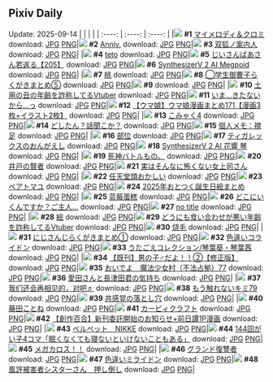## Pixiv Daily
Update: 2025-09-14
|      |      |      |
| :----: | :----: | :----: |
|![](https://pixiv.microyu.workers.dev/c/240x480/img-master/img/2025/09/12/00/00/15/134985186_p0_master1200.jpg) **#1** [マイメロディ＆クロミ](https://www.pixiv.net/artworks/134985186) download: [JPG](https://pixiv.microyu.workers.dev/img-original/img/2025/09/12/00/00/15/134985186_p0.jpg) [PNG](https://pixiv.microyu.workers.dev/img-original/img/2025/09/12/00/00/15/134985186_p0.png)|![](https://pixiv.microyu.workers.dev/c/240x480/img-master/img/2025/09/12/19/18/04/135010001_p0_master1200.jpg) **#2** [Anniv.](https://www.pixiv.net/artworks/135010001) download: [JPG](https://pixiv.microyu.workers.dev/img-original/img/2025/09/12/19/18/04/135010001_p0.jpg) [PNG](https://pixiv.microyu.workers.dev/img-original/img/2025/09/12/19/18/04/135010001_p0.png)|![](https://pixiv.microyu.workers.dev/c/240x480/img-master/img/2025/09/13/00/00/17/135022025_p0_master1200.jpg) **#3** [双狐ノ案内人](https://www.pixiv.net/artworks/135022025) download: [JPG](https://pixiv.microyu.workers.dev/img-original/img/2025/09/13/00/00/17/135022025_p0.jpg) [PNG](https://pixiv.microyu.workers.dev/img-original/img/2025/09/13/00/00/17/135022025_p0.png)|
|![](https://pixiv.microyu.workers.dev/c/240x480/img-master/img/2025/09/12/01/00/48/134985152_p0_master1200.jpg) **#4** [teto](https://www.pixiv.net/artworks/134985152) download: [JPG](https://pixiv.microyu.workers.dev/img-original/img/2025/09/12/01/00/48/134985152_p0.jpg) [PNG](https://pixiv.microyu.workers.dev/img-original/img/2025/09/12/01/00/48/134985152_p0.png)|![](https://pixiv.microyu.workers.dev/c/240x480/img-master/img/2025/09/13/11/01/58/135036048_p0_master1200.jpg) **#5** [じいさんばあさん若返る【205】](https://www.pixiv.net/artworks/135036048) download: [JPG](https://pixiv.microyu.workers.dev/img-original/img/2025/09/13/11/01/58/135036048_p0.jpg) [PNG](https://pixiv.microyu.workers.dev/img-original/img/2025/09/13/11/01/58/135036048_p0.png)|![](https://pixiv.microyu.workers.dev/c/240x480/img-master/img/2025/09/12/19/41/45/135010886_p0_master1200.jpg) **#6** [SynthesizerV 2 AI Megpoid](https://www.pixiv.net/artworks/135010886) download: [JPG](https://pixiv.microyu.workers.dev/img-original/img/2025/09/12/19/41/45/135010886_p0.jpg) [PNG](https://pixiv.microyu.workers.dev/img-original/img/2025/09/12/19/41/45/135010886_p0.png)|
|![](https://pixiv.microyu.workers.dev/c/240x480/img-master/img/2025/09/13/20/30/02/135053431_p0_master1200.jpg) **#7** [桃](https://www.pixiv.net/artworks/135053431) download: [JPG](https://pixiv.microyu.workers.dev/img-original/img/2025/09/13/20/30/02/135053431_p0.jpg) [PNG](https://pixiv.microyu.workers.dev/img-original/img/2025/09/13/20/30/02/135053431_p0.png)|![](https://pixiv.microyu.workers.dev/c/240x480/img-master/img/2025/09/12/23/32/07/135020826_p0_master1200.jpg) **#8** [◯学生御曹子らくがきまとめ⑤](https://www.pixiv.net/artworks/135020826) download: [JPG](https://pixiv.microyu.workers.dev/img-original/img/2025/09/12/23/32/07/135020826_p0.jpg) [PNG](https://pixiv.microyu.workers.dev/img-original/img/2025/09/12/23/32/07/135020826_p0.png)|![](https://s.pximg.net/common/images/limit_unviewable_s.png) **#9** [](https://www.pixiv.net/artworks/135058293) download: [JPG](https://s.pximg.net/common/images/limit_unviewable_s.png) [PNG](https://s.pximg.net/common/images/limit_unviewable_s.png)|
|![](https://pixiv.microyu.workers.dev/c/240x480/img-master/img/2025/09/12/21/16/49/135015121_p0_master1200.jpg) **#10** [土用の丑の年齢を詐称してるVtuber](https://www.pixiv.net/artworks/135015121) download: [JPG](https://pixiv.microyu.workers.dev/img-original/img/2025/09/12/21/16/49/135015121_p0.jpg) [PNG](https://pixiv.microyu.workers.dev/img-original/img/2025/09/12/21/16/49/135015121_p0.png)|![](https://pixiv.microyu.workers.dev/c/240x480/img-master/img/2025/09/12/22/00/24/135017044_p0_master1200.jpg) **#11** [いま...きたないから...っ](https://www.pixiv.net/artworks/135017044) download: [JPG](https://pixiv.microyu.workers.dev/img-original/img/2025/09/12/22/00/24/135017044_p0.jpg) [PNG](https://pixiv.microyu.workers.dev/img-original/img/2025/09/12/22/00/24/135017044_p0.png)|![](https://pixiv.microyu.workers.dev/c/240x480/img-master/img/2025/09/12/00/00/35/134985329_p0_master1200.jpg) **#12** [【ウマ娘】ウマ娘漫画まとめ171【漫画3枚+イラスト2枚】](https://www.pixiv.net/artworks/134985329) download: [JPG](https://pixiv.microyu.workers.dev/img-original/img/2025/09/12/00/00/35/134985329_p0.jpg) [PNG](https://pixiv.microyu.workers.dev/img-original/img/2025/09/12/00/00/35/134985329_p0.png)|
|![](https://pixiv.microyu.workers.dev/c/240x480/img-master/img/2025/09/13/12/19/02/135038156_p0_master1200.jpg) **#13** [こみゃく4](https://www.pixiv.net/artworks/135038156) download: [JPG](https://pixiv.microyu.workers.dev/img-original/img/2025/09/13/12/19/02/135038156_p0.jpg) [PNG](https://pixiv.microyu.workers.dev/img-original/img/2025/09/13/12/19/02/135038156_p0.png)|![](https://pixiv.microyu.workers.dev/c/240x480/img-master/img/2025/09/12/01/28/05/134988793_p0_master1200.jpg) **#14** [どしたん？話聞こか？](https://www.pixiv.net/artworks/134988793) download: [JPG](https://pixiv.microyu.workers.dev/img-original/img/2025/09/12/01/28/05/134988793_p0.jpg) [PNG](https://pixiv.microyu.workers.dev/img-original/img/2025/09/12/01/28/05/134988793_p0.png)|![](https://pixiv.microyu.workers.dev/c/240x480/img-master/img/2025/09/13/06/00/10/135030252_p0_master1200.jpg) **#15** [個人メモ：襟足](https://www.pixiv.net/artworks/135030252) download: [JPG](https://pixiv.microyu.workers.dev/img-original/img/2025/09/13/06/00/10/135030252_p0.jpg) [PNG](https://pixiv.microyu.workers.dev/img-original/img/2025/09/13/06/00/10/135030252_p0.png)|
|![](https://pixiv.microyu.workers.dev/c/240x480/img-master/img/2025/09/12/20/45/17/135013611_p0_master1200.jpg) **#16** [部位](https://www.pixiv.net/artworks/135013611) download: [JPG](https://pixiv.microyu.workers.dev/img-original/img/2025/09/12/20/45/17/135013611_p0.jpg) [PNG](https://pixiv.microyu.workers.dev/img-original/img/2025/09/12/20/45/17/135013611_p0.png)|![](https://pixiv.microyu.workers.dev/c/240x480/img-master/img/2025/09/12/00/00/30/134985298_p0_master1200.jpg) **#17** [ティガレックスのおんがえし](https://www.pixiv.net/artworks/134985298) download: [JPG](https://pixiv.microyu.workers.dev/img-original/img/2025/09/12/00/00/30/134985298_p0.jpg) [PNG](https://pixiv.microyu.workers.dev/img-original/img/2025/09/12/00/00/30/134985298_p0.png)|![](https://pixiv.microyu.workers.dev/c/240x480/img-master/img/2025/09/12/19/37/09/135010715_p0_master1200.jpg) **#18** [SynthesizerV 2 AI 花響 琴](https://www.pixiv.net/artworks/135010715) download: [JPG](https://pixiv.microyu.workers.dev/img-original/img/2025/09/12/19/37/09/135010715_p0.jpg) [PNG](https://pixiv.microyu.workers.dev/img-original/img/2025/09/12/19/37/09/135010715_p0.png)|
|![](https://pixiv.microyu.workers.dev/c/240x480/img-master/img/2025/09/12/04/18/06/134991587_p0_master1200.jpg) **#19** [死神バトルもの。](https://www.pixiv.net/artworks/134991587) download: [JPG](https://pixiv.microyu.workers.dev/img-original/img/2025/09/12/04/18/06/134991587_p0.jpg) [PNG](https://pixiv.microyu.workers.dev/img-original/img/2025/09/12/04/18/06/134991587_p0.png)|![](https://pixiv.microyu.workers.dev/c/240x480/img-master/img/2025/09/12/07/05/07/134994250_p0_master1200.jpg) **#20** [井戸の賢者](https://www.pixiv.net/artworks/134994250) download: [JPG](https://pixiv.microyu.workers.dev/img-original/img/2025/09/12/07/05/07/134994250_p0.jpg) [PNG](https://pixiv.microyu.workers.dev/img-original/img/2025/09/12/07/05/07/134994250_p0.png)|![](https://pixiv.microyu.workers.dev/c/240x480/img-master/img/2025/09/12/00/06/44/134985852_p0_master1200.jpg) **#21** [実はそんなに怖くない女上司さん](https://www.pixiv.net/artworks/134985852) download: [JPG](https://pixiv.microyu.workers.dev/img-original/img/2025/09/12/00/06/44/134985852_p0.jpg) [PNG](https://pixiv.microyu.workers.dev/img-original/img/2025/09/12/00/06/44/134985852_p0.png)|
|![](https://pixiv.microyu.workers.dev/c/240x480/img-master/img/2025/09/12/18/51/06/135008886_p0_master1200.jpg) **#22** [任天堂頭おかしい](https://www.pixiv.net/artworks/135008886) download: [JPG](https://pixiv.microyu.workers.dev/img-original/img/2025/09/12/18/51/06/135008886_p0.jpg) [PNG](https://pixiv.microyu.workers.dev/img-original/img/2025/09/12/18/51/06/135008886_p0.png)|![](https://pixiv.microyu.workers.dev/c/240x480/img-master/img/2025/09/12/00/00/23/134985249_p0_master1200.jpg) **#23** [ベアトマユ](https://www.pixiv.net/artworks/134985249) download: [JPG](https://pixiv.microyu.workers.dev/img-original/img/2025/09/12/00/00/23/134985249_p0.jpg) [PNG](https://pixiv.microyu.workers.dev/img-original/img/2025/09/12/00/00/23/134985249_p0.png)|![](https://pixiv.microyu.workers.dev/c/240x480/img-master/img/2025/09/13/12/00/16/135037527_p0_master1200.jpg) **#24** [2025年おとつく誕生日絵まとめ](https://www.pixiv.net/artworks/135037527) download: [JPG](https://pixiv.microyu.workers.dev/img-original/img/2025/09/13/12/00/16/135037527_p0.jpg) [PNG](https://pixiv.microyu.workers.dev/img-original/img/2025/09/13/12/00/16/135037527_p0.png)|
|![](https://pixiv.microyu.workers.dev/c/240x480/img-master/img/2025/09/12/19/23/32/135010180_p0_master1200.jpg) **#25** [蓝莓蛋糕](https://www.pixiv.net/artworks/135010180) download: [JPG](https://pixiv.microyu.workers.dev/img-original/img/2025/09/12/19/23/32/135010180_p0.jpg) [PNG](https://pixiv.microyu.workers.dev/img-original/img/2025/09/12/19/23/32/135010180_p0.png)|![](https://pixiv.microyu.workers.dev/c/240x480/img-master/img/2025/09/12/01/05/50/134988211_p0_master1200.jpg) **#26** [どこにいくんですか？ご主人…](https://www.pixiv.net/artworks/134988211) download: [JPG](https://pixiv.microyu.workers.dev/img-original/img/2025/09/12/01/05/50/134988211_p0.jpg) [PNG](https://pixiv.microyu.workers.dev/img-original/img/2025/09/12/01/05/50/134988211_p0.png)|![](https://pixiv.microyu.workers.dev/c/240x480/img-master/img/2025/09/12/19/02/14/135009476_p0_master1200.jpg) **#27** [no title](https://www.pixiv.net/artworks/135009476) download: [JPG](https://pixiv.microyu.workers.dev/img-original/img/2025/09/12/19/02/14/135009476_p0.jpg) [PNG](https://pixiv.microyu.workers.dev/img-original/img/2025/09/12/19/02/14/135009476_p0.png)|
|![](https://pixiv.microyu.workers.dev/c/240x480/img-master/img/2025/09/12/21/40/46/135016179_p0_master1200.jpg) **#28** [絵](https://www.pixiv.net/artworks/135016179) download: [JPG](https://pixiv.microyu.workers.dev/img-original/img/2025/09/12/21/40/46/135016179_p0.jpg) [PNG](https://pixiv.microyu.workers.dev/img-original/img/2025/09/12/21/40/46/135016179_p0.png)|![](https://pixiv.microyu.workers.dev/c/240x480/img-master/img/2025/09/13/21/08/17/135055291_p0_master1200.jpg) **#29** [どうにも食い合わせが悪い年齢を詐称してるVtuber](https://www.pixiv.net/artworks/135055291) download: [JPG](https://pixiv.microyu.workers.dev/img-original/img/2025/09/13/21/08/17/135055291_p0.jpg) [PNG](https://pixiv.microyu.workers.dev/img-original/img/2025/09/13/21/08/17/135055291_p0.png)|![](https://pixiv.microyu.workers.dev/c/240x480/img-master/img/2025/09/12/12/30/18/135000125_p0_master1200.jpg) **#30** [烧毛](https://www.pixiv.net/artworks/135000125) download: [JPG](https://pixiv.microyu.workers.dev/img-original/img/2025/09/12/12/30/18/135000125_p0.jpg) [PNG](https://pixiv.microyu.workers.dev/img-original/img/2025/09/12/12/30/18/135000125_p0.png)|
|![](https://pixiv.microyu.workers.dev/c/240x480/img-master/img/2025/09/13/00/01/36/135022347_p0_master1200.jpg) **#31** [にじさんじらくがきまとめ①](https://www.pixiv.net/artworks/135022347) download: [JPG](https://pixiv.microyu.workers.dev/img-original/img/2025/09/13/00/01/36/135022347_p0.jpg) [PNG](https://pixiv.microyu.workers.dev/img-original/img/2025/09/13/00/01/36/135022347_p0.png)|![](https://pixiv.microyu.workers.dev/c/240x480/img-master/img/2025/09/12/20/10/24/135012158_p0_master1200.jpg) **#32** [色違いコライドン](https://www.pixiv.net/artworks/135012158) download: [JPG](https://pixiv.microyu.workers.dev/img-original/img/2025/09/12/20/10/24/135012158_p0.jpg) [PNG](https://pixiv.microyu.workers.dev/img-original/img/2025/09/12/20/10/24/135012158_p0.png)|![](https://pixiv.microyu.workers.dev/c/240x480/img-master/img/2025/09/13/19/34/44/135051150_p0_master1200.jpg) **#33** [うたごえコレクション/琴葉葵・琴葉茜](https://www.pixiv.net/artworks/135051150) download: [JPG](https://pixiv.microyu.workers.dev/img-original/img/2025/09/13/19/34/44/135051150_p0.jpg) [PNG](https://pixiv.microyu.workers.dev/img-original/img/2025/09/13/19/34/44/135051150_p0.png)|
|![](https://pixiv.microyu.workers.dev/c/240x480/img-master/img/2025/09/13/00/00/44/135022178_p0_master1200.jpg) **#34** [【既刊】男の子♂だよ！！②【修正版】](https://www.pixiv.net/artworks/135022178) download: [JPG](https://pixiv.microyu.workers.dev/img-original/img/2025/09/13/00/00/44/135022178_p0.jpg) [PNG](https://pixiv.microyu.workers.dev/img-original/img/2025/09/13/00/00/44/135022178_p0.png)|![](https://pixiv.microyu.workers.dev/c/240x480/img-master/img/2025/09/13/13/23/25/135039765_p0_master1200.jpg) **#35** [おいでよ　魔法少女村（不法占拠）77](https://www.pixiv.net/artworks/135039765) download: [JPG](https://pixiv.microyu.workers.dev/img-original/img/2025/09/13/13/23/25/135039765_p0.jpg) [PNG](https://pixiv.microyu.workers.dev/img-original/img/2025/09/13/13/23/25/135039765_p0.png)|![](https://pixiv.microyu.workers.dev/c/240x480/img-master/img/2025/09/12/16/02/12/135004038_p0_master1200.jpg) **#36** [愛田さんと長津田君の気持ち](https://www.pixiv.net/artworks/135004038) download: [JPG](https://pixiv.microyu.workers.dev/img-original/img/2025/09/12/16/02/12/135004038_p0.jpg) [PNG](https://pixiv.microyu.workers.dev/img-original/img/2025/09/12/16/02/12/135004038_p0.png)|
|![](https://pixiv.microyu.workers.dev/c/240x480/img-master/img/2025/09/12/19/18/39/135010025_p0_master1200.jpg) **#37** [我们还会再相见的，对吧♬](https://www.pixiv.net/artworks/135010025) download: [JPG](https://pixiv.microyu.workers.dev/img-original/img/2025/09/12/19/18/39/135010025_p0.jpg) [PNG](https://pixiv.microyu.workers.dev/img-original/img/2025/09/12/19/18/39/135010025_p0.png)|![](https://pixiv.microyu.workers.dev/c/240x480/img-master/img/2025/09/12/13/16/37/135001044_p0_master1200.jpg) **#38** [もう触れないキミ79](https://www.pixiv.net/artworks/135001044) download: [JPG](https://pixiv.microyu.workers.dev/img-original/img/2025/09/12/13/16/37/135001044_p0.jpg) [PNG](https://pixiv.microyu.workers.dev/img-original/img/2025/09/12/13/16/37/135001044_p0.png)|![](https://pixiv.microyu.workers.dev/c/240x480/img-master/img/2025/09/12/00/24/54/134986635_p0_master1200.jpg) **#39** [共感覚の落とし穴](https://www.pixiv.net/artworks/134986635) download: [JPG](https://pixiv.microyu.workers.dev/img-original/img/2025/09/12/00/24/54/134986635_p0.jpg) [PNG](https://pixiv.microyu.workers.dev/img-original/img/2025/09/12/00/24/54/134986635_p0.png)|
|![](https://pixiv.microyu.workers.dev/c/240x480/img-master/img/2025/09/12/12/00/02/134999259_p0_master1200.jpg) **#40** [藤田ことね](https://www.pixiv.net/artworks/134999259) download: [JPG](https://pixiv.microyu.workers.dev/img-original/img/2025/09/12/12/00/02/134999259_p0.jpg) [PNG](https://pixiv.microyu.workers.dev/img-original/img/2025/09/12/12/00/02/134999259_p0.png)|![](https://pixiv.microyu.workers.dev/c/240x480/img-master/img/2025/09/13/12/52/02/135038953_p0_master1200.jpg) **#41** [カービィクラフト](https://www.pixiv.net/artworks/135038953) download: [JPG](https://pixiv.microyu.workers.dev/img-original/img/2025/09/13/12/52/02/135038953_p0.jpg) [PNG](https://pixiv.microyu.workers.dev/img-original/img/2025/09/13/12/52/02/135038953_p0.png)|![](https://pixiv.microyu.workers.dev/c/240x480/img-master/img/2025/09/13/00/00/50/135022204_p0_master1200.jpg) **#42** [【創作百合】新刊委託開始のお知らせ+前日譚1P漫画](https://www.pixiv.net/artworks/135022204) download: [JPG](https://pixiv.microyu.workers.dev/img-original/img/2025/09/13/00/00/50/135022204_p0.jpg) [PNG](https://pixiv.microyu.workers.dev/img-original/img/2025/09/13/00/00/50/135022204_p0.png)|
|![](https://pixiv.microyu.workers.dev/c/240x480/img-master/img/2025/09/12/00/00/31/134985306_p0_master1200.jpg) **#43** [ベルベット　NIKKE](https://www.pixiv.net/artworks/134985306) download: [JPG](https://pixiv.microyu.workers.dev/img-original/img/2025/09/12/00/00/31/134985306_p0.jpg) [PNG](https://pixiv.microyu.workers.dev/img-original/img/2025/09/12/00/00/31/134985306_p0.png)|![](https://pixiv.microyu.workers.dev/c/240x480/img-master/img/2025/09/12/00/03/33/134985688_p0_master1200.jpg) **#44** [144回がい子4コマ「眠くなくても寝ないといけないこともある」](https://www.pixiv.net/artworks/134985688) download: [JPG](https://pixiv.microyu.workers.dev/img-original/img/2025/09/12/00/03/33/134985688_p0.jpg) [PNG](https://pixiv.microyu.workers.dev/img-original/img/2025/09/12/00/03/33/134985688_p0.png)|![](https://pixiv.microyu.workers.dev/c/240x480/img-master/img/2025/09/13/01/34/28/135025767_p0_master1200.jpg) **#45** [メガカロス！！](https://www.pixiv.net/artworks/135025767) download: [JPG](https://pixiv.microyu.workers.dev/img-original/img/2025/09/13/01/34/28/135025767_p0.jpg) [PNG](https://pixiv.microyu.workers.dev/img-original/img/2025/09/13/01/34/28/135025767_p0.png)|
|![](https://pixiv.microyu.workers.dev/c/240x480/img-master/img/2025/09/12/00/00/22/134985245_p0_master1200.jpg) **#46** [グランド復讐者](https://www.pixiv.net/artworks/134985245) download: [JPG](https://pixiv.microyu.workers.dev/img-original/img/2025/09/12/00/00/22/134985245_p0.jpg) [PNG](https://pixiv.microyu.workers.dev/img-original/img/2025/09/12/00/00/22/134985245_p0.png)|![](https://pixiv.microyu.workers.dev/c/240x480/img-master/img/2025/09/13/20/34/15/135053672_p0_master1200.jpg) **#47** [色違いミライドン](https://www.pixiv.net/artworks/135053672) download: [JPG](https://pixiv.microyu.workers.dev/img-original/img/2025/09/13/20/34/15/135053672_p0.jpg) [PNG](https://pixiv.microyu.workers.dev/img-original/img/2025/09/13/20/34/15/135053672_p0.png)|![](https://pixiv.microyu.workers.dev/c/240x480/img-master/img/2025/09/12/12/41/37/135000350_p0_master1200.jpg) **#48** [風評被害者シスターさん　押し倒し](https://www.pixiv.net/artworks/135000350) download: [JPG](https://pixiv.microyu.workers.dev/img-original/img/2025/09/12/12/41/37/135000350_p0.jpg) [PNG](https://pixiv.microyu.workers.dev/img-original/img/2025/09/12/12/41/37/135000350_p0.png)|
